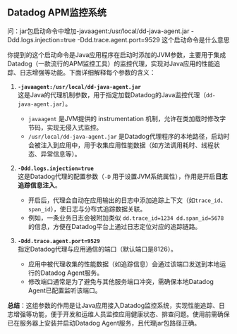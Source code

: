 ## Datadog APM监控系统
问：jar包启动命令中增加-javaagent:/usr/local/dd-java-agent.jar -Ddd.logs.injection=true -Ddd.trace.agent.port=9529 这个启动命令是什么意思

你提到的这个启动命令是Java应用程序在启动时添加的JVM参数，主要用于集成Datadog（一款流行的APM监控工具）的监控代理，实现对Java应用的性能追踪、日志增强等功能。下面详细解释每个参数的含义：

1. **`-javaagent:/usr/local/dd-java-agent.jar`**  
   这是Java的代理机制参数，用于指定加载Datadog的Java监控代理（`dd-java-agent.jar`）。  
   - `javaagent` 是JVM提供的 instrumentation 机制，允许在类加载时修改字节码，实现无侵入式监控。  
   - `/usr/local/dd-java-agent.jar` 是Datadog代理程序的本地路径，启动时会被注入到应用中，用于收集应用性能数据（如方法调用耗时、线程状态、异常信息等）。

2. **`-Ddd.logs.injection=true`**  
   这是Datadog代理的配置参数（`-D` 用于设置JVM系统属性），作用是开启**日志追踪信息注入**。  
   - 开启后，代理会自动在应用输出的日志中添加追踪上下文（如`trace_id`、`span_id`），使日志与分布式追踪数据关联。  
   - 例如，一条业务日志会被附加类似 `dd.trace_id=1234 dd.span_id=5678` 的信息，方便在Datadog平台上通过日志定位对应的追踪链路。

3. **`-Ddd.trace.agent.port=9529`**  
   指定Datadog代理与应用通信的端口（默认端口是8126）。  
   - 应用中被代理收集的性能数据（如追踪信息）会通过该端口发送到本地运行的Datadog Agent服务。  
   - 修改端口通常是为了避免与其他服务端口冲突，需确保本地Datadog Agent已配置监听该端口。


**总结**：这组参数的作用是让Java应用接入Datadog监控系统，实现性能追踪、日志增强等功能，便于开发和运维人员监控应用健康状态、排查问题。使用前需确保已在服务器上安装并启动Datadog Agent服务，且代理jar包路径正确。

